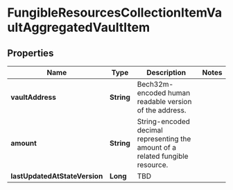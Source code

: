 

# FungibleResourcesCollectionItemVaultAggregatedVaultItem


## Properties

| Name | Type | Description | Notes |
|------------ | ------------- | ------------- | -------------|
|**vaultAddress** | **String** | Bech32m-encoded human readable version of the address. |  |
|**amount** | **String** | String-encoded decimal representing the amount of a related fungible resource. |  |
|**lastUpdatedAtStateVersion** | **Long** | TBD |  |



